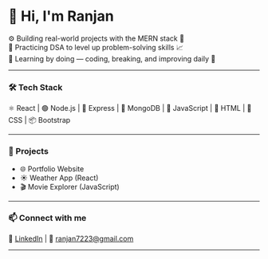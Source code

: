 # 👋 Hi, I'm Ranjan

⚙️ Building real-world projects with the MERN stack 🧱  
🧠 Practicing DSA to level up problem-solving skills 📈  
🚀 Learning by doing — coding, breaking, and improving daily 🔄

---

### 🛠️ Tech Stack
⚛️ React | 🟢 Node.js | 🚂 Express | 🍃 MongoDB | 💛 JavaScript | 🎨 HTML | 🎀 CSS | 📦 Bootstrap

---

### 📂 Projects
- 🌐 Portfolio Website  
- ☀️ Weather App (React)  
- 🎬 Movie Explorer (JavaScript) 
---

### 📫 Connect with me
🔗 [LinkedIn]([http://localhost:8907/HptpHy25N](https://www.linkedin.com/in/ranjan-gupta-0bb0a2304?utm_source=share&utm_campaign=share_via&utm_content=profile&utm_medium=android_app)) | 📧 ranjan7223@gmail.com

---

